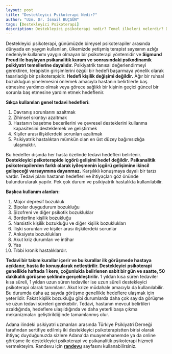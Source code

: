 ```yaml
---
layout: post
title: "Destekleyici Psikoterapi Nedir?"
author: "Uzm. Dr. İsmail BUÇGÜN"
tags: [Destekleyici Psikoterapi]
description: Destekleyici psikoterapi nedir? Temel ilkeleri nelerdir? Destekleyici psikoterapi hangi durumlarda kullanılır? Adana'da destekleyici psikoterapist olan psikiyatri uzmanı var mıdır? Terapi kuralları nelerdir?
---
```


Destekleyici psikoterapi, günümüzde bireysel psikoterapiler arasında dünyada en yaygın kullanılan, ülkemizde yetişmiş terapist sayısının azlığı nedeniyle kullanımı yaygın olmayan bir psikoterapi yöntemidir ve **Sigmund Freud ile başlayan psikanalitik kuram ve sonrasındaki psikodinamik psikiyatri temellerine dayalıdır.** Psikiyatrik tanısal değerlendirmeyi gerektiren, terapistin girişimlerini özgül bir hedefi başarmaya yönelik olarak tasarladığı bir psikoterapidir. **Hedefi kişilik değişimi değildir.** Ağır bir ruhsal bozukluğun yinelemesini önlemek amacıyla hastanın belirtilerle baş etmesine yardımcı olmak veya görece sağlıklı bir kişinin geçici güncel bir sorunla baş etmesine yardım etmek hedeflenir. 

**Sıkça kullanılan genel tedavi hedefleri:**
1. Davranış sorunlarını azaltmak
2. Zihinsel sıkıntıyı azaltmak
3. Hastanın başetme becerilerini ve çevresel desteklerini kullanma kapasitesini desteklemek ve geliştirmek
4. Kişiler arası ilişkilerdeki sorunları azaltmak
5. Psikiyatrik hastalıktan mümkün olan en üst düzey bağımsızlığa ulaşmaktır.

Bu hedefler dışında her hasta özelinde tedavi hedefleri belirlenir. **Destekleyici psikoterapide içgörü gelişimi hedef değildir.** **Psikanalitik psikoterapilerden farklı olarak iyileşmenin içgörü gelişimine ikincil gelişeceği varsayımına dayanmaz.**
Karşılıklı konuşmaya dayalı bir tarzı vardır. Tedavi planı hastanın hedefleri ve ihtiyaçları göz önünde bulundurularak yapılır. Pek çok durum ve psikiyatrik hastalıkta kullanılabilir.

**Başlıca kullanım alanları:**
1. Major depresif bozukluk
2. Bipolar duygudurum bozukluğu
3. Şizofreni ve diğer psikotik bozukluklar
4. Borderline kişilik bozukluğu
5. Narsistik kişilik bozukluğu ve diğer kişilik bozuklukları
6. İlişki sorunları ve kişiler arası ilişkilerdeki sorunlar
7. Anksiyete bozuklukları
8. Akut kriz durumları ve intihar
9. Yas
10. Tıbbi kronik hastalıklardır.

**Tedavi bir takım kurallar içerir ve bu kurallar ilk görüşmede hastaya açıklanır, hasta ile konuşularak netleştirilir. Destekleyici psikoterapi genellikle haftada 1 kere, çoğunlukla belirlenen sabit bir gün ve saatte, 50 dakikalık görüşme şeklinde gerçekleştirilir.** 1 yıldan kısa süren tedaviler kısa süreli, 1 yıldan uzun süren tedaviler ise uzun süreli destekleyici psikoterapi olarak tanımlanır. Akut krize müdahale amacıyla da kullanılabilir. Bu durumda daha az sayıda görüşme genellikle hedeflere ulaşmak için yeterlidir. Fakat kişilik bozukluğu gibi durumlarda daha çok sayıda görüşme ve uzun tedavi süreleri gerekebilir. Tedavi, hastanın mevcut belirtileri azaldığında, hedeflere ulaşıldığında ve daha yeterli başa çıkma mekanizmaları geliştirildiğinde tamamlanmış olur.

Adana ilindeki psikiyatri uzmanları arasında Türkiye Psikiyatri Derneği tarafından sertifiye edilmiş iki destekleyici psikoterapistten birisi olarak ihtiyaç duyduğunuzda sizlere Adana'da muayenehanemde ya da online görüşme ile destekleyici psikoterapi ve psikanalitik psikoterapi hizmeti vermekteyim. Randevu için **[randevu](/randevu)** sayfasını kullanabilirsiniz.